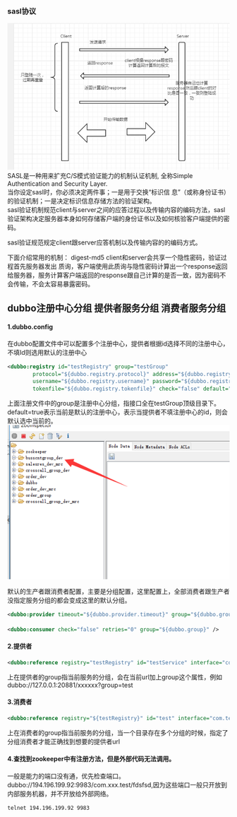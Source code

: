 ### sasl协议
![](https://github.com/tsmairc/DubboProtocol/blob/master/image/sasl.png?raw=true)
<br/>SASL是一种用来扩充C/S模式验证能力的机制认证机制,  全称Simple Authentication and Security Layer.<br/>
当你设定sasl时，你必须决定两件事；一是用于交换“标识信 息”（或称身份证书）的验证机制；一是决定标识信息存储方法的验证架构。<br/>
sasl验证机制规范client与server之间的应答过程以及传输内容的编码方法，sasl验证架构决定服务器本身如何存储客户端的身份证书以及如何核验客户端提供的密码。
 

 sasl验证规范规定client跟server应答机制以及传输内容的的编码方式。
 
 下面介绍常用的机制：
 digest-md5
 client和server会共享一个隐性密码，验证过程首先服务器发出 质询，客户端使用此质询与隐性密码计算出一个response返回给服务器，服务计算客户端返回的response跟自己计算的是否一致，因为密码不会传输，不会太容易暴露密码。
 
 
 
 ## dubbo注册中心分组 提供者服务分组 消费者服务分组
 
#### 1.dubbo.config
 在dubbo配置文件中可以配置多个注册中心，提供者根据id选择不同的注册中心，不填Id则选用默认的注册中心
```xml
<dubbo:registry id="testRegistry" group="testGroup"
		protocol="${dubbo.registry.protocol}" address="${dubbo.registry.address}"
		username="${dubbo.registry.username}" password="${dubbo.registry.password}"
		tokenfile="${dubbo.registry.tokenfile}" check="false" default="true" />
```
上面注册文件中的group是注册中心分组，指接口全在testGroup顶级目录下。default=true表示当前是默认的注册中心，表示当提供者不填注册中心的id，则会默认选中当前的。
![](https://github.com/tsmairc/DubboProtocol/blob/master/image/zookeeper_tree.png?raw=true)

默认的生产者跟消费者配置，主要是分组配置，这里配置上，全部消费者跟生产者没指定服务分组的都会变成这里的默认分组。
```xml
<dubbo:provider timeout="${dubbo.provider.timeout}" group="${dubbo.group}" />

<dubbo:consumer check="false" retries="0" group="${dubbo.group}" />

```

#### 2.提供者
```xml
<dubbo:reference registry="testRegistry" id="testService" interface="com.test.TestService"  group="test"/>
```
上在提供者的group指当前服务的分组，会在当前url加上group这个属性，例如dubbo://127.0.0.1:20881/xxxxxx?group=test

#### 3.消费者
```xml
<dubbo:reference registry="${testRegistry}" id="test" interface="com.test.TestService" group="test"/>
```
上在消费者的group指当前服务的分组，当一个目录存在多个分组的时候，指定了分组消费者才能正确找到想要的提供者url


#### 4.查找到zookeeper中有注册方法，但是外部代码无法调用。
一般是能力的端口没有通，优先检查端口。dubbo://194.196.199.92:9983/com.xxx.test/fdsfsd,因为这些端口一般只开放到内部服务机器，并不开放给外部网络。
```doc
telnet 194.196.199.92 9983
```
